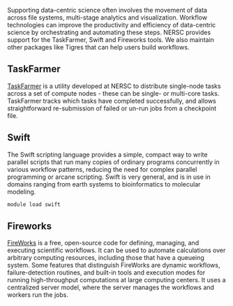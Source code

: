 Supporting data-centric science often involves the movement of data
across file systems, multi-stage analytics and visualization. Workflow
technologies can improve the productivity and efficiency of
data-centric science by orchestrating and automating these
steps. NERSC provides support for the TaskFarmer, Swift and Fireworks
tools. We also maintain other packages like Tigres that can help users
build workflows.

## TaskFarmer

[TaskFarmer](workflow/taskfarmer.md) is a utility developed at NERSC to distribute single-node tasks across
a set of compute nodes - these can be single- or multi-core tasks. TaskFarmer tracks which
tasks have completed successfully, and allows straightforward re-submission of failed or un-run jobs from a checkpoint file.

## Swift

The Swift scripting language provides a simple, compact way to write
parallel scripts that run many copies of ordinary programs
concurrently in various workflow patterns, reducing the need for
complex parallel programming or arcane scripting. Swift is very
general, and is in use in domains ranging from earth systems to
bioinformatics to molecular modeling.

```bash
module load swift
```

## Fireworks

[FireWorks](workflow/fireworks.md) is a free, open-source code for defining, managing, and
executing scientific workflows. It can be used to automate
calculations over arbitrary computing resources, including those that
have a queueing system. Some features that distinguish FireWorks are
dynamic workflows, failure-detection routines, and built-in tools and
execution modes for running high-throughput computations at large
computing centers. It uses a centralized server model, where the
server manages the workflows and workers run the jobs.
